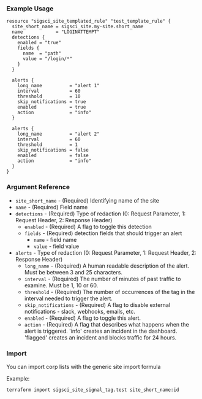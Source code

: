### Example Usage

```hcl-terraform
resource "sigsci_site_templated_rule" "test_template_rule" {
  site_short_name = sigsci_site.my-site.short_name
  name            = "LOGINATTEMPT"
  detections {
    enabled = "true"
    fields {
      name  = "path"
      value = "/login/*"
    }
  }

  alerts {
    long_name          = "alert 1"
    interval           = 60
    threshold          = 10
    skip_notifications = true
    enabled            = true
    action             = "info"
  }

  alerts {
    long_name          = "alert 2"
    interval           = 60
    threshold          = 1
    skip_notifications = false
    enabled            = false
    action             = "info"
  }
}
```

### Argument Reference
- `site_short_name` - (Required) Identifying name of the site
- `name` - (Required) Field name
- `detections` - (Required) Type of redaction (0: Request Parameter, 1: Request Header, 2: Response Header)
  - `enabled` - (Required) A flag to toggle this detection
  - `fields` - (Required) detection fields that should trigger an alert
    - `name` - field name
    - `value` - field value
- `alerts` -  Type of redaction (0: Request Parameter, 1: Request Header, 2: Response Header)
  - `long_name` - (Required) A human readable description of the alert. Must be between 3 and 25 characters.
  - `interval` - (Required) The number of minutes of past traffic to examine. Must be 1, 10 or 60.
  - `threshold` - (Required) The number of occurrences of the tag in the interval needed to trigger the alert.
  - `skip_notifications` - (Required) A flag to disable external notifications - slack, webhooks, emails, etc.
  - `enabled` - (Required) A flag to toggle this alert.
  - `action` - (Required) A flag that describes what happens when the alert is triggered. 'info' creates an incident in the dashboard. 'flagged' creates an incident and blocks traffic for 24 hours.

### Import
You can import corp lists with the generic site import formula

Example:
```shell script
terraform import sigsci_site_signal_tag.test site_short_name:id
```